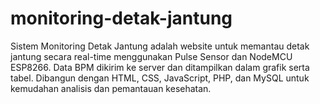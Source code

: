 # monitoring-detak-jantung
Sistem Monitoring Detak Jantung adalah website untuk memantau detak jantung secara real-time menggunakan Pulse Sensor dan NodeMCU ESP8266. Data BPM dikirim ke server dan ditampilkan dalam grafik serta tabel. Dibangun dengan HTML, CSS, JavaScript, PHP, dan MySQL untuk kemudahan analisis dan pemantauan kesehatan.
